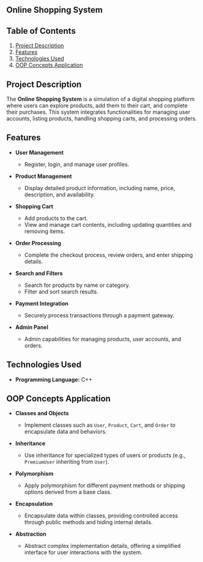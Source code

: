 ## Online Shopping System

## Table of Contents
1. [Project Description](#project-description)
2. [Features](#features)
3. [Technologies Used](#technologies-used)
4. [OOP Concepts Application](#oop-concepts-application)

## Project Description
The **Online Shopping System** is a simulation of a digital shopping platform where users can explore products, add them to their cart, and complete their purchases. This system integrates functionalities for managing user accounts, listing products, handling shopping carts, and processing orders.

## Features

- **User Management**
  - Register, login, and manage user profiles.

- **Product Management**
  - Display detailed product information, including name, price, description, and availability.

- **Shopping Cart**
  - Add products to the cart.
  - View and manage cart contents, including updating quantities and removing items.

- **Order Processing**
  - Complete the checkout process, review orders, and enter shipping details.

- **Search and Filters**
  - Search for products by name or category.
  - Filter and sort search results.

- **Payment Integration**
  - Securely process transactions through a payment gateway.

- **Admin Panel**
  - Admin capabilities for managing products, user accounts, and orders.

## Technologies Used

- **Programming Language:** C++

## OOP Concepts Application

- **Classes and Objects**
  - Implement classes such as `User`, `Product`, `Cart`, and `Order` to encapsulate data and behaviors.

- **Inheritance**
  - Use inheritance for specialized types of users or products (e.g., `PremiumUser` inheriting from `User`).

- **Polymorphism**
  - Apply polymorphism for different payment methods or shipping options derived from a base class.

- **Encapsulation**
  - Encapsulate data within classes, providing controlled access through public methods and hiding internal details.

- **Abstraction**
  - Abstract complex implementation details, offering a simplified interface for user interactions with the system.
